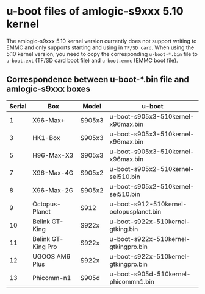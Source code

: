 # u-boot files of amlogic-s9xxx 5.10 kernel

The amlogic-s9xxx 5.10 kernel version currently does not support writing to EMMC and only supports starting and using in `TF/SD card`. When using the 5.10 kernel version, you need to copy the corresponding `u-boot-*.bin` file to `u-boot.ext` (TF/SD card boot file) and `u-boot.emmc` (EMMC boot file).

## Correspondence between u-boot-*.bin file and amlogic-s9xxx boxes

| Serial | Box | Model | u-boot |
| ---- | ---- | ---- | ---- |
| 1 | X96-Max+ | S905x3 | u-boot-s905x3-510kernel-x96max.bin |
| 3 | HK1-Box | S905x3 | u-boot-s905x3-510kernel-x96max.bin |
| 5 | H96-Max-X3 | S905x3 | u-boot-s905x3-510kernel-x96max.bin |
| 7 | X96-Max-4G | S905x2 | u-boot-s905x2-510kernel-sei510.bin |
| 8 | X96-Max-2G | S905x2| u-boot-s905x2-510kernel-sei510.bin |
| 9 | Octopus-Planet | S912 | u-boot-s912-510kernel-octopusplanet.bin |
| 10 | Belink GT-King | S922x | u-boot-s922x-510kernel-gtking.bin |
| 11 | Belink GT-King Pro | S922x | u-boot-s922x-510kernel-gtkingpro.bin |
| 12 | UGOOS AM6 Plus | S922x | u-boot-s922x-510kernel-gtkingpro.bin |
| 13 | Phicomm-n1 | S905d | u-boot-s905d-510kernel-phicommn1.bin |

